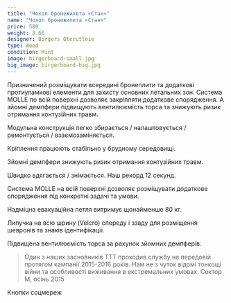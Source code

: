```yaml
---
title: "Чохол бронежилета «Стан»"
name: "Чохол бронежилета «Стан»"
price: 580
weight: 3.66
designer: Birgers Oterutleie
type: Wood
condition: Mint
image: birgerboard-small.jpg
big_image: birgerboard-big.jpg
---
```


Призначений розміщувати всередині бронеплити та додаткові протиуламкові елементи для захисту основних летальних зон.
Система MOLLE по всій поверхні дозволяє закріпляти додаткове спорядження. А зйомні демпфери підвищують вентилюємість торса та знижують ризик отримання контузійних травм.

Модульна конструкція легко збирається / налаштовується / ремонтується / взаємозаміняється.

Кріплення працюють стабільно у брудному середовищі.

Зйомні демпфери знижують ризик отримання контузійних травм.

Швидко вдягається / знімається. Наш рекорд 12 секунд.

Система MOLLE на всій поверхні дозволяє розміщувати додаткове спорядження під конкретні задачі та умови.

Надміцна евакуаційна петля витримує щонайменше 80 кг.

Липучка на всю шрину (Velcro) спереду і ззаду для розміщення шевронів та знаків ідентифікації.

Підвищена вентилюємість торса за рахунок зйомних демпферів.

> Один з наших засновників TTT проходив службу на передовій протягом кампанії 2015-2016 років. Нам не з чуток відомі тонкощі війни та особливості виживання в екстремальних умовах.
Сектор М, осінь 2015

Кнопки соцмереж
